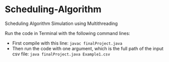 # Scheduling-Algorithm
Scheduling Algorithm Simulation using Multithreading

Run the code in Terminal with the following command lines:
* First compile with this line: `javac finalProject.java`
* Then run the code with one argument, which is the full path of the input csv file: `java finalProject.java Example1.csv`
